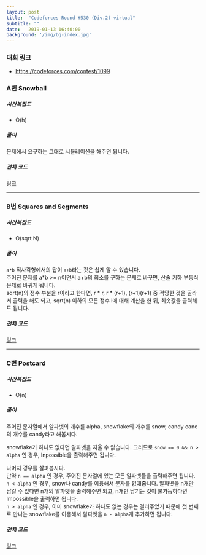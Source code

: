 ```yaml
---
layout: post
title:  "Codeforces Round #530 (Div.2) virtual"
subtitle: ""
date:   2019-01-13 16:40:00
background: '/img/bg-index.jpg'
---
```


### 대회 링크
* https://codeforces.com/contest/1099

### A번 Snowball

##### 시간복잡도
* O(h)

##### 풀이
문제에서 요구하는 그대로 시뮬레이션을 해주면 됩니다.

##### 전체 코드
<a href = "https://codeforces.com/contest/1099/submission/48313128">링크</a>

<hr>

### B번 Squares and Segments

##### 시간복잡도
* O(sqrt N)

##### 풀이
`a*b` 직사각형에서의 답이 `a+b`라는 것은 쉽게 알 수 있습니다.<br>
주어진 문제를 a*b >= n이면서 a+b의 최소를 구하는 문제로 바꾸면, 산술 기하 부등식 문제로 바뀌게 됩니다.<br>
sqrt(n)의 정수 부분을 r이라고 한다면, r &ast; r, r &ast; (r+1), (r+1)(r+1) 중 적당한 것을 골라서 출력을 해도 되고, sqrt(n) 이하의 모든 정수 i에 대해 계산을 한 뒤, 최솟값을 출력해도 됩니다.

##### 전체 코드
<a href = "https://codeforces.com/contest/1099/submission/48313915">링크</a>

<hr>

### C번 Postcard

##### 시간복잡도
* O(n)

##### 풀이
주어진 문자열에서 알파벳의 개수를 alpha, snowflake의 개수를 snow, candy cane의 개수를 candy라고 해봅시다.

snowflake가 하나도 없다면 알파벳을 지울 수 없습니다. 그러므로 `snow == 0 && n > alpha` 인 경우, Inpossible을 출력해주면 됩니다.

나머지 경우를 살펴봅시다.<br>
만약 `n == alpha` 인 경우, 주어진 문자열에 있는 모든 알파벳들을 출력해주면 됩니다.<br>
`n < alpha` 인 경우, snow나 candy를 이용해서 문자를 없애줍니다. 알파벳을 n개만 남길 수 있다면 n개의 알파벳을 출력해주면 되고, n개만 남기는 것이 불가능하다면 Impossible을 출력하면 됩니다.<br>
`n > alpha` 인 경우, 이미 snowflake가 하나도 없는 경우는 걸러주었기 때문에 첫 번째로 만나는 snowflake를 이용해서 알파벳을 `n - alpha`개 추가하면 됩니다.

##### 전체 코드
<a href = "https://codeforces.com/contest/1099/submission/48314096">링크</a>
